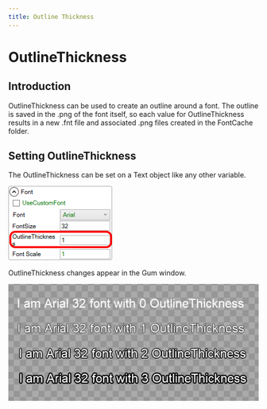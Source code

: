 ```yaml
---
title: Outline Thickness
---
```


# OutlineThickness

## Introduction

OutlineThickness can be used to create an outline around a font. The outline is saved in the .png of the font itself, so each value for OutlineThickness results in a new .fnt file and associated .png files created in the FontCache folder.

## Setting OutlineThickness

The OutlineThickness can be set on a Text object like any other variable.

![](../../.gitbook/assets/OutlineThicknessGum.png)

OutlineThickness changes appear in the Gum window.

![](../../.gitbook/assets/OutlineThicknessGumExample.png)

